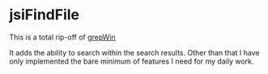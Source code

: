 # jsiFindFile

This is a total rip-off of [grepWin](http://stefanstools.sourceforge.net/grepWin.html)

It adds the ability to search within the search results. 
Other than that I have only implemented the bare minimum of features I need for my daily work.
